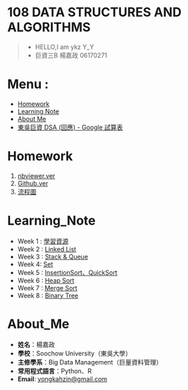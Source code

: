 # 108 DATA STRUCTURES AND ALGORITHMS
>* HELLO,I am ykz Y_Y
>* 巨資三B 楊嘉政 06170271

# Menu :
* [Homework](#Homework)
* [Learning Note](#Learning_Note)
* [About Me](#About_Me)
* [東吳巨資 DSA (回應) - Google 試算表](https://docs.google.com/spreadsheets/d/1GUElSFg_KrUj2FxwP_iZsR5pF9t9MygTaHcKXfSt4sg/edit#gid=984502850)
 
# Homework
1. [nbviewer.ver](https://nbviewer.jupyter.org/github/ykz0608/DSA/blob/master/Homework/QuickSort.ipynb)
2. [Github.ver](https://github.com/ykz0608/DSA/blob/master/Homework/QuickSort.ipynb)
3. [流程圖](https://github.com/ykz0608/DSA/blob/master/image/Untitled%20Diagram.svg)

# Learning_Note
* Week 1 : [學習資源](https://github.com/ykz0608/DSA/tree/master/week%201)
* Week 2 : [Linked List](https://github.com/ykz0608/DSA/tree/master/week%202)
* Week 3 : [Stack & Queue](https://github.com/ykz0608/DSA/tree/master/week%203)
* Week 4:  [Set](https://github.com/ykz0608/DSA/tree/master/week%204)
* Week 5 : [InsertionSort、QuickSort](https://github.com/ykz0608/DSA/tree/master/week%205)
* Week 6 : [Heap Sort](https://github.com/ykz0608/DSA/tree/master/week%206)
* Week 7 : [Merge Sort](https://github.com/ykz0608/DSA/tree/master/week%207)
* Week 8 : [Binary Tree](https://github.com/ykz0608/DSA/tree/master/week%208)
  
 
# About_Me
- **姓名**：楊嘉政
- **學校**：Soochow University（東吳大學）
- **主修學系**：Big Data Management（巨量資料管理）
- **常用程式語言**：Python、R
- **Email**: yongkahzin@gmail.com
